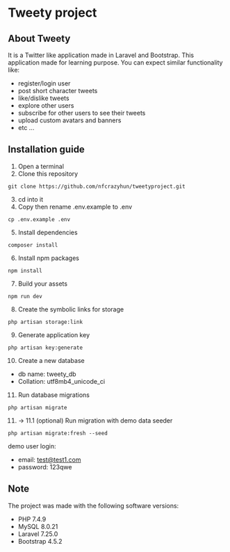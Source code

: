 # Tweety project
## About Tweety
It is a Twitter like application made in Laravel and Bootstrap.
This application made for learning purpose.
You can expect similar functionality like:
- register/login user
- post short character tweets
- like/dislike tweets
- explore other users
- subscribe for other users to see their tweets
- upload custom avatars and banners
- etc ...

## Installation guide
 1. Open a terminal
 2. Clone this repository
```
git clone https://github.com/nfcrazyhun/tweetyproject.git
```
 3. cd into it
 4. Copy then rename .env.example to .env
```
cp .env.example .env
```
 5. Install dependencies
```
composer install
```
 6. Install npm packages
```
npm install
```
 7. Build your assets
```
npm run dev
```
 8. Create the symbolic links for storage
```
php artisan storage:link
```
 9. Generate application key
```
php artisan key:generate
```
 10. Create a new database
- db name: tweety_db
- Collation: utf8mb4_unicode_ci
 11. Run database migrations
```
php artisan migrate
```
 11.  -> 11.1 (optional)
Run migration with demo data seeder
```
php artisan migrate:fresh --seed
```
demo user login:
- email: test@test1.com
- password: 123qwe

## Note
The project was made with the following software versions:
- PHP 7.4.9
- MySQL 8.0.21
- Laravel 7.25.0
- Bootstrap 4.5.2
